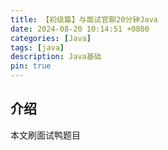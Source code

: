 ```yaml
---
title: 【初级篇】与面试官聊20分钟Java
date: 2024-08-20 10:14:51 +0800
categories: [Java]
tags: [java]
description: Java基础
pin: true
---
```


## 介绍
本文刷面试鸭题目
